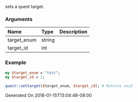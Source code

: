 sets a quest target.
### Arguments
**Name**|**Type**|**Description**
:---|:---|:---
target_enum|string|
target_id|int|

### Example

```perl
my $target_enum = "test";
my $target_id = 1;

quest::settarget($target_enum, $target_id); # Returns void
```


Generated On 2018-01-15T13:04:48-08:00